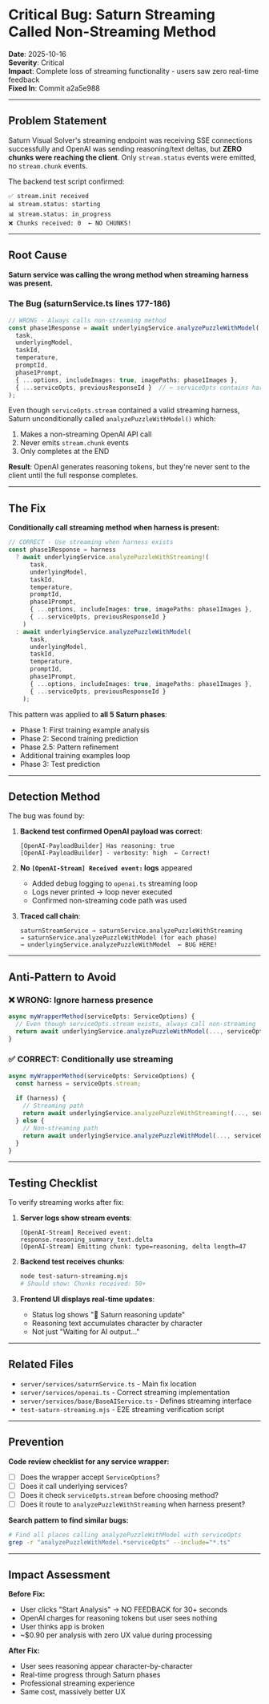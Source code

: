 # Critical Bug: Saturn Streaming Called Non-Streaming Method

**Date**: 2025-10-16  
**Severity**: Critical  
**Impact**: Complete loss of streaming functionality - users saw zero real-time feedback  
**Fixed In**: Commit a2a5e988

---

## Problem Statement

Saturn Visual Solver's streaming endpoint was receiving SSE connections successfully and OpenAI was sending reasoning/text deltas, but **ZERO chunks were reaching the client**. Only `stream.status` events were emitted, no `stream.chunk` events.

The backend test script confirmed:
```
✅ stream.init received
📊 stream.status: starting
📊 stream.status: in_progress
❌ Chunks received: 0  ← NO CHUNKS!
```

---

## Root Cause

**Saturn service was calling the wrong method when streaming harness was present.**

### The Bug (saturnService.ts lines 177-186)

```typescript
// WRONG - Always calls non-streaming method
const phase1Response = await underlyingService.analyzePuzzleWithModel(
  task,
  underlyingModel,
  taskId,
  temperature,
  promptId,
  phase1Prompt,
  { ...options, includeImages: true, imagePaths: phase1Images },
  { ...serviceOpts, previousResponseId }  // ← serviceOpts contains harness!
);
```

Even though `serviceOpts.stream` contained a valid streaming harness, Saturn unconditionally called `analyzePuzzleWithModel()` which:
1. Makes a non-streaming OpenAI API call
2. Never emits `stream.chunk` events
3. Only completes at the END

**Result**: OpenAI generates reasoning tokens, but they're never sent to the client until the full response completes.

---

## The Fix

**Conditionally call streaming method when harness is present:**

```typescript
// CORRECT - Use streaming when harness exists
const phase1Response = harness
  ? await underlyingService.analyzePuzzleWithStreaming!(
      task,
      underlyingModel,
      taskId,
      temperature,
      promptId,
      phase1Prompt,
      { ...options, includeImages: true, imagePaths: phase1Images },
      { ...serviceOpts, previousResponseId }
    )
  : await underlyingService.analyzePuzzleWithModel(
      task,
      underlyingModel,
      taskId,
      temperature,
      promptId,
      phase1Prompt,
      { ...options, includeImages: true, imagePaths: phase1Images },
      { ...serviceOpts, previousResponseId }
    );
```

This pattern was applied to **all 5 Saturn phases**:
- Phase 1: First training example analysis
- Phase 2: Second training prediction
- Phase 2.5: Pattern refinement
- Additional training examples loop
- Phase 3: Test prediction

---

## Detection Method

The bug was found by:

1. **Backend test confirmed OpenAI payload was correct**:
   ```
   [OpenAI-PayloadBuilder] Has reasoning: true
   [OpenAI-PayloadBuilder] - verbosity: high  ← Correct!
   ```

2. **No `[OpenAI-Stream] Received event:` logs** appeared
   - Added debug logging to `openai.ts` streaming loop
   - Logs never printed → loop never executed
   - Confirmed non-streaming code path was used

3. **Traced call chain**:
   ```
   saturnStreamService → saturnService.analyzePuzzleWithStreaming
   → saturnService.analyzePuzzleWithModel (for each phase)
   → underlyingService.analyzePuzzleWithModel  ← BUG HERE!
   ```

---

## Anti-Pattern to Avoid

### ❌ WRONG: Ignore harness presence

```typescript
async myWrapperMethod(serviceOpts: ServiceOptions) {
  // Even though serviceOpts.stream exists, always call non-streaming
  return await underlyingService.analyzePuzzleWithModel(..., serviceOpts);
}
```

### ✅ CORRECT: Conditionally use streaming

```typescript
async myWrapperMethod(serviceOpts: ServiceOptions) {
  const harness = serviceOpts.stream;
  
  if (harness) {
    // Streaming path
    return await underlyingService.analyzePuzzleWithStreaming!(..., serviceOpts);
  } else {
    // Non-streaming path
    return await underlyingService.analyzePuzzleWithModel(..., serviceOpts);
  }
}
```

---

## Testing Checklist

To verify streaming works after fix:

1. **Server logs show stream events**:
   ```
   [OpenAI-Stream] Received event: response.reasoning_summary_text.delta
   [OpenAI-Stream] Emitting chunk: type=reasoning, delta length=47
   ```

2. **Backend test receives chunks**:
   ```bash
   node test-saturn-streaming.mjs
   # Should show: Chunks received: 50+
   ```

3. **Frontend UI displays real-time updates**:
   - Status log shows "🧠 Saturn reasoning update"
   - Reasoning text accumulates character by character
   - Not just "Waiting for AI output..."

---

## Related Files

- `server/services/saturnService.ts` - Main fix location
- `server/services/openai.ts` - Correct streaming implementation
- `server/services/base/BaseAIService.ts` - Defines streaming interface
- `test-saturn-streaming.mjs` - E2E streaming verification script

---

## Prevention

**Code review checklist for any service wrapper:**

- [ ] Does the wrapper accept `ServiceOptions`?
- [ ] Does it call underlying services?
- [ ] Does it check `serviceOpts.stream` before choosing method?
- [ ] Does it route to `analyzePuzzleWithStreaming` when harness present?

**Search pattern to find similar bugs:**

```bash
# Find all places calling analyzePuzzleWithModel with serviceOpts
grep -r "analyzePuzzleWithModel.*serviceOpts" --include="*.ts"
```

---

## Impact Assessment

**Before Fix:**
- User clicks "Start Analysis" → NO FEEDBACK for 30+ seconds
- OpenAI charges for reasoning tokens but user sees nothing
- User thinks app is broken
- ~$0.90 per analysis with zero UX value during processing

**After Fix:**
- User sees reasoning appear character-by-character
- Real-time progress through Saturn phases
- Professional streaming experience
- Same cost, massively better UX
